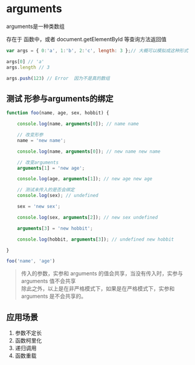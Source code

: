 # arguments
arguments是一种类数组

存在于 函数中，或者 document.getElementById 等查询方法返回值

```js
var args = { 0:'a', 1:'b', 2:'c', length: 3 };// 大概可以模拟成这种形式

args[0] // 'a'
args.length // 3

args.push(123) // Error  因为不是真的数组
```

## 测试 形参与arguments的绑定
```js
function foo(name, age, sex, hobbit) {

    console.log(name, arguments[0]); // name name

    // 改变形参
    name = 'new name';

    console.log(name, arguments[0]); // new name new name

    // 改变arguments
    arguments[1] = 'new age';

    console.log(age, arguments[1]); // new age new age

    // 测试未传入的是否会绑定
    console.log(sex); // undefined

    sex = 'new sex';

    console.log(sex, arguments[2]); // new sex undefined

    arguments[3] = 'new hobbit';

    console.log(hobbit, arguments[3]); // undefined new hobbit

}

foo('name', 'age')
```
>传入的参数，实参和 arguments 的值会共享，当没有传入时，实参与 arguments 值不会共享 <br>
>除此之外，以上是在非严格模式下，如果是在严格模式下，实参和 arguments 是不会共享的。


## 应用场景
1. 参数不定长
2. 函数柯里化
3. 递归调用
4. 函数重载